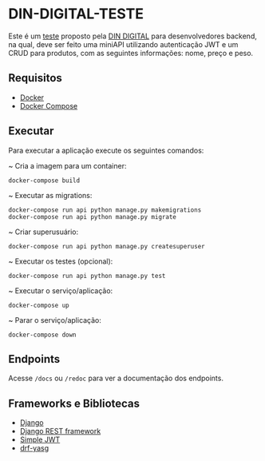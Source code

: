 # DIN-DIGITAL-TESTE
Este é um [teste](https://github.com/dindigital/teste-back-end-2019) proposto pela [DIN DIGITAL](https://dindigital.io/) para desenvolvedores backend, na qual, deve ser feito uma miniAPI utilizando autenticação JWT e um CRUD para produtos, com as seguintes informações: nome, preço e peso.

## Requisitos
- [Docker](https://www.docker.com/get-started/)
- [Docker Compose](https://docs.docker.com/compose/install/)

## Executar
Para executar a aplicação execute os seguintes comandos:

~ Cria a imagem para um container:
```
docker-compose build
```
~ Executar as migrations:
```
docker-compose run api python manage.py makemigrations
docker-compose run api python manage.py migrate
```
~ Criar superusuário:
```
docker-compose run api python manage.py createsuperuser
```
~ Executar os testes (opcional):
```
docker-compose run api python manage.py test
```
~ Executar o serviço/aplicação:
```
docker-compose up
```
~ Parar o serviço/aplicação:
```
docker-compose down
```

## Endpoints
Acesse `/docs` ou `/redoc` para ver a documentação dos endpoints.

## Frameworks e Bibliotecas
- [Django](https://www.djangoproject.com/)
- [Django REST framework](https://www.django-rest-framework.org/)
- [Simple JWT](https://django-rest-framework-simplejwt.readthedocs.io/en/latest/)
- [drf-yasg](https://drf-yasg.readthedocs.io/en/stable/readme.html)
